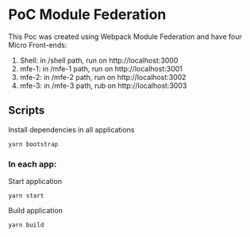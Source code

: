 # PoC Module Federation

This Poc was created using Webpack Module Federation and have four Micro Front-ends:

1. Shell: in /shell path, run on http://localhost:3000
2. mfe-1: in /mfe-1 path, run on http://localhost:3001
3. mfe-2: in /mfe-2 path, run on http://localhost:3002
4. mfe-3: in /mfe-3 path, rub on http://localhost:3003

## Scripts

Install dependencies in all applications

`yarn bootstrap`

### In each app:

Start application

`yarn start`

Build application

`yarn build`
